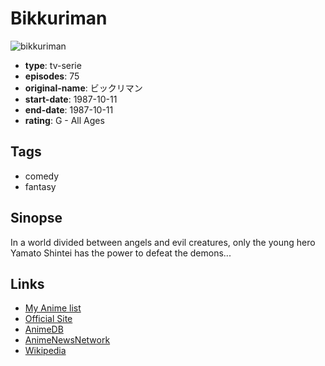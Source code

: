 # Bikkuriman

![bikkuriman](https://cdn.myanimelist.net/images/anime/6/7021.jpg)

-   **type**: tv-serie
-   **episodes**: 75
-   **original-name**: ビックリマン
-   **start-date**: 1987-10-11
-   **end-date**: 1987-10-11
-   **rating**: G - All Ages

## Tags

-   comedy
-   fantasy

## Sinopse

In a world divided between angels and evil creatures, only the young hero Yamato Shintei has the power to defeat the demons...

## Links

-   [My Anime list](https://myanimelist.net/anime/3909/Bikkuriman)
-   [Official Site](http://www.toei-anim.co.jp/lineup/tv/bikkuri_man/)
-   [AnimeDB](http://anidb.info/perl-bin/animedb.pl?show=anime&aid=2074)
-   [AnimeNewsNetwork](http://www.animenewsnetwork.com/encyclopedia/anime.php?id=477)
-   [Wikipedia](http://ja.wikipedia.org/wiki/ビックリマン_%28アニメ%29)
